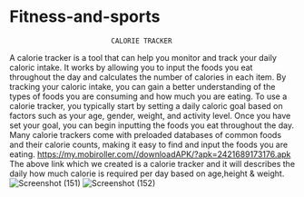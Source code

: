 # Fitness-and-sports
                             CALORIE TRACKER
A calorie tracker is a tool that can help you monitor and track your daily caloric intake. It works by allowing you to input the foods you eat throughout the day and calculates the number of calories in each item. By tracking your caloric intake, you can gain a better understanding of the types of foods you are consuming and how much you are eating.
To use a calorie tracker, you typically start by setting a daily caloric goal based on factors such as your age, gender, weight, and activity level. Once you have set your goal, you can begin inputting the foods you eat throughout the day. Many calorie trackers come with preloaded databases of common foods and their calorie counts, making it easy to find and input the foods you are eating.
https://my.mobiroller.com//downloadAPK/?apk=2421689173176.apk
The above link which we created is a calorie tracker and it will describes the daily how much calorie is required per day based on age,height & weight.
![Screenshot (151)](https://user-images.githubusercontent.com/127714352/232227645-ee17a93b-e886-4093-8d93-2b5a65173c24.png)
![Screenshot (152)](https://user-images.githubusercontent.com/127714352/232227662-00ea4683-7778-4846-8be7-3a4b286fac76.png)
